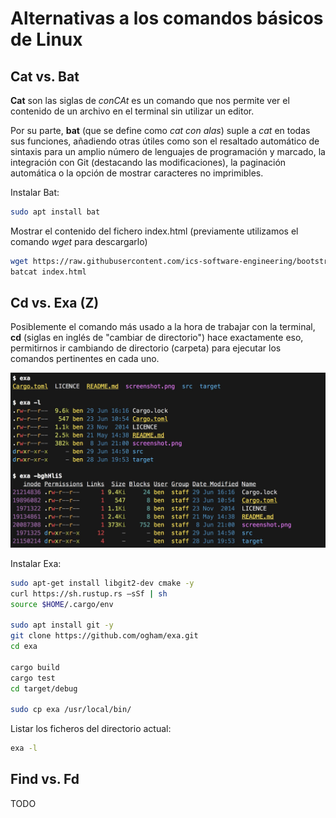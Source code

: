 # Alternativas a los comandos básicos de Linux

## Cat vs. Bat

**Cat** son las siglas de _conCAt_ es un comando que nos permite ver el contenido de un archivo en el terminal sin utilizar un editor.

Por su parte, **bat** (que se define como _cat con alas_) suple a _cat_ en todas sus funciones, añadiendo otras útiles como son el resaltado automático de sintaxis para un amplio número de lenguajes de programación y marcado, la integración con Git (destacando las modificaciones), la paginación automática o la opción de mostrar caracteres no imprimibles.

Instalar Bat:

```bash
sudo apt install bat
```

Mostrar el contenido del fichero index.html (previamente utilizamos el comando _wget_ para descargarlo)

```bash
wget https://raw.githubusercontent.com/ics-software-engineering/bootstrap-example-intro/master/index.html
batcat index.html
```

## Cd vs. Exa (Z)

Posiblemente el comando más usado a la hora de trabajar con la terminal, **cd** (siglas en inglés de "cambiar de directorio") hace exactamente eso, permitirnos ir cambiando de directorio (carpeta) para ejecutar los comandos pertinentes en cada uno.

![exa_01][exa_01]


Instalar Exa:

```bash
sudo apt-get install libgit2-dev cmake -y
curl https://sh.rustup.rs –sSf | sh
source $HOME/.cargo/env

sudo apt install git -y
git clone https://github.com/ogham/exa.git
cd exa

cargo build
cargo test
cd target/debug

sudo cp exa /usr/local/bin/
```

Listar los ficheros del directorio actual:

```bash
exa -l
```

## Find vs. Fd

TODO



[exa_01]: ./img/exa01.png "Exa - Alternativa al comando Ls"